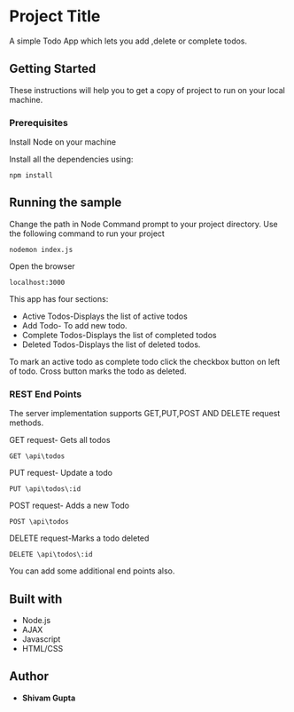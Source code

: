 # Project Title
A simple Todo App which lets you add ,delete or complete todos.

## Getting Started
These instructions will help you to get a copy of project to run on your local machine.

### Prerequisites
Install Node on your machine

Install all the dependencies using:
```
npm install
```

## Running the sample
Change the path in Node Command prompt to your project directory.
Use the following command to run your project
```
nodemon index.js
```
Open the browser
```
localhost:3000
```
This app has four sections:
* Active Todos-Displays the list of active todos
* Add Todo- To add new todo.
* Complete Todos-Displays the list of completed todos
* Deleted Todos-Displays the list of deleted todos.

To mark an active todo as complete todo click the checkbox button on left of todo.
Cross button marks the todo as deleted.

### REST End Points
The server implementation supports GET,PUT,POST AND DELETE request methods.

GET request- Gets all todos
```
GET \api\todos
```
PUT request- Update a todo
```
PUT \api\todos\:id
```
POST request- Adds a new Todo
```
POST \api\todos
```
DELETE request-Marks a todo deleted
```
DELETE \api\todos\:id
```
You can add some additional end points also.

## Built with
* Node.js
* AJAX
* Javascript
* HTML/CSS

## Author
* **Shivam Gupta**
